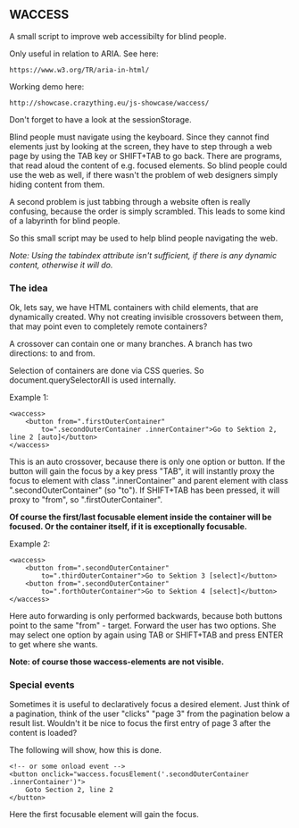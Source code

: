 WACCESS
-

A small script to improve web accessibilty for blind people.

Only useful in relation to ARIA. See here:

	https://www.w3.org/TR/aria-in-html/

Working demo here:
	
	http://showcase.crazything.eu/js-showcase/waccess/
	
Don't forget to have a look at the sessionStorage.

Blind people must navigate using the keyboard. Since they cannot find elements just by 
looking at the screen, they have to step through a web page by using the TAB key or SHIFT+TAB to go back.
There are programs, that read aloud the content of e.g. focused elements. So blind people could 
use the web as well, if there wasn't the problem of web designers simply hiding content from them.

A second problem is just tabbing through a website often is really confusing, because the order is 
simply scrambled. This leads to some kind of a labyrinth for blind people.

So this small script may be used to help blind people navigating the web.

*Note: Using the tabindex attribute isn't sufficient, if there is any dynamic content, otherwise it will do.*

### The idea ###

Ok, lets say, we have HTML containers with child elements, that are dynamically created. 
Why not creating invisible crossovers between them, that may point even to completely remote containers?

A crossover can contain one or many branches. A branch has two directions: to and from. 

Selection of containers are done via CSS queries. So document.querySelectorAll is used internally.

Example 1:
~~~
<waccess>
	<button from=".firstOuterContainer" 
	    to=".secondOuterContainer .innerContainer">Go to Sektion 2, line 2 [auto]</button>
</waccess>
~~~
This is an auto crossover, because there is only one option or button. 
If the button will gain the focus by a key press "TAB", it will instantly proxy the 
focus to element with class ".innerContainer" and parent element with class ".secondOuterContainer" (so "to"). 
If SHIFT+TAB has been pressed, it will proxy to "from", so ".firstOuterContainer".

**Of course the first/last focusable element inside the container will be focused. Or the container itself, 
if it is exceptionally focusable.**

Example 2:
~~~
<waccess>
	<button from=".secondOuterContainer" 
	    to=".thirdOuterContainer">Go to Sektion 3 [select]</button>
	<button from=".secondOuterContainer" 
	    to=".forthOuterContainer">Go to Sektion 4 [select]</button>
</waccess>
~~~
Here auto forwarding is only performed backwards, because both buttons point to the same "from" - target. 
Forward the user has two options. She may select one option by again using TAB or 
SHIFT+TAB and press ENTER to get where she wants.

**Note: of course those waccess-elements are not visible.**

### Special events ###

Sometimes it is useful to declaratively focus a desired element. Just think of a pagination, think 
of the user "clicks" "page 3" from the pagination below a result list. Wouldn't it be nice to focus 
the first entry of page 3 after the content is loaded?

The following will show, how this is done.
~~~
<!-- or some onload event -->
<button onclick="waccess.focusElement('.secondOuterContainer .innerContainer')">
    Goto Section 2, line 2
</button>
~~~
Here the first focusable element will gain the focus.


